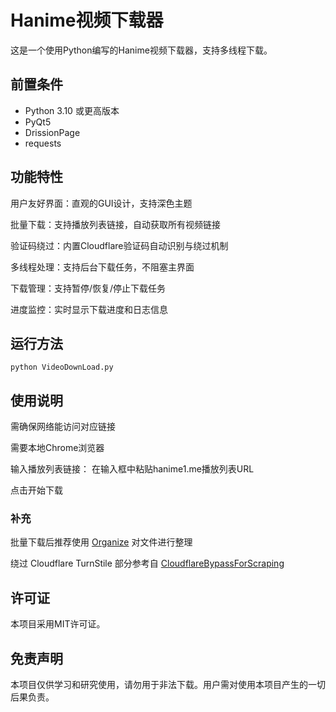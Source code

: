 # Hanime视频下载器

这是一个使用Python编写的Hanime视频下载器，支持多线程下载。

## 前置条件

- Python 3.10 或更高版本
- PyQt5
- DrissionPage
- requests

## 功能特性

用户友好界面：直观的GUI设计，支持深色主题

批量下载：支持播放列表链接，自动获取所有视频链接

验证码绕过：内置Cloudflare验证码自动识别与绕过机制

多线程处理：支持后台下载任务，不阻塞主界面

下载管理：支持暂停/恢复/停止下载任务

进度监控：实时显示下载进度和日志信息

## 运行方法

```
python VideoDownLoad.py
```

## 使用说明
需确保网络能访问对应链接

需要本地Chrome浏览器

输入播放列表链接： 在输入框中粘贴hanime1.me播放列表URL

点击开始下载


### 补充
批量下载后推荐使用 [Organize](https://github.com/Evoltional/Organize) 对文件进行整理

绕过 Cloudflare TurnStile 部分参考自 [CloudflareBypassForScraping](https://github.com/sarperavci/CloudflareBypassForScraping)

## 许可证

本项目采用MIT许可证。

## 免责声明

本项目仅供学习和研究使用，请勿用于非法下载。用户需对使用本项目产生的一切后果负责。